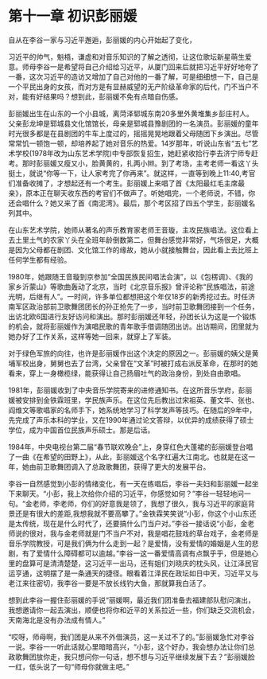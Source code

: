 # 第十一章 初识彭丽媛

自从在李谷一家与习近平邂逅，彭丽媛的内心开始起了变化，

习近平的帅气，魁梧，谦虚和对音乐知识的了解之透彻，让这位歌坛新星萌生爱意。师母李谷一是希望将自己介绍给习近平，从厦门回来后就把习近平好好地夸了一番，这次习近平的造访又增加了自己对他的一番了解，可是细细想一下，自己是一个平民出身的女孩，而对方是有显赫威望的无产阶级革命家的后代，门不当户不对，能有好结果吗？想到此，彭丽媛不免有点暗自伤感。

彭丽媛出生在山东的一个小县城，离菏泽郓城东南20多里外黄堆集乡彭庄村人。父亲彭龙坤是郓城县文化馆馆长，母亲是郓城县豫剧团的一名演员。彭丽媛的童年时光很多都是在县剧团的牛车上度过的，摇摇晃晃地跟着父母随团下乡演出。尽管常常饥一顿饱一顿，却培养起了她对音乐的热爱。14岁那年，听说山东省“五七”艺术学校(1978年改为山东艺术学院)中专部恢复招生，她赶紧收拾行李去济宁师专赶考。那时彭丽媛又瘦又小，脸黄黄的，扎两小辫。到了考场，主考老师一看这丫头挺土，就说“你等一下，让人家考完了你再来”。就这样，一直等到晚上11:40,考官们准备收摊了，才想起还有一个考生。彭丽媛上来唱了首《太阳最红毛主席最亲》，原本正在聊天收东西的考官们不做声了。听她唱完，一个老师说，不错，你还会唱什么？她又来了首《南泥湾》。最后，那个考区招了四五个学生，彭丽媛名列其中。

在山东艺术学院，她师从著名的声乐教育家老师王音璇，主攻民族唱法。这位看上去土里土气的农家丫头在全班年龄倒数第二，但舞台感觉非常好，气场很足，大概是因为父母都在剧团、文化馆工作的缘故，她从小就接触舞台，因此看上去比班上任何学生都有经验。

1980年，她跟随王音璇到京参加“全国民族民间唱法会演”，以《包楞调》、《我的家乡沂蒙山》等歌曲轰动了北京，当时《北京音乐报》曾评论称“民族唱法，前途光明，后继有人”。一时间，许多单位都想把这个年仅18岁的新秀挖过去。时任济南军区政治部前卫歌舞团团长的孙正抢先了一步，当时前卫歌舞团接到一个任务，出访北欧6国进行友好访问和演出。那时彭丽媛还年轻，孙团长认为这是一个锻炼的机会，就将彭丽媛作为演唱民歌的青年歌手借调随团出访。出访期间，团里就为她办好了工作关系，这样等她一回来，就穿上了军装。

对于绿色军旅的向往，也许是彭丽媛作出这个决定的原因之一。彭丽媛的姨父是黄埔军校出身，舅舅也去了台湾，父亲曾在“文革”时被打成右派反革命，在那时的她看来，穿上一身橄榄绿，能获得让自己扬眉吐气的政治身份，到处自由歌唱。

1981年，彭丽媛收到了中央音乐学院寄来的进修通知书。在这所音乐学府，彭丽媛被安排到金铁霖班里，学民族声乐。在这位先后教出过宋祖英、董文华、张也、阎维文等歌唱家的名师手下，她系统地学习了科学发声等技巧。在随后的9年中，先完成了声乐本科的学业，又在1990年通过论文答辩，以优异的成绩获得了硕士学位，成为中国首位民族声乐硕士。那是后话。

1984年，中央电视台第二届“春节联欢晚会”上，身穿红色大蓬裙的彭丽媛登台唱了一曲《在希望的田野上》，从此，彭丽媛这个名字红遍大江南北。也就是在这一年，她由前卫歌舞团调入了总政歌舞团，获得了更大的发展平台。

李谷一自然感觉到小彭的情绪变化，有一天在练唱后，李谷一夫妇和彭丽媛一起坐下来聊天。“小彭，我上次给你介绍的习近平，你感觉如何？”李谷一轻轻地问一句。“金老师，李老师，你们的好意我是领了，我想了很久，我与习近平的家庭背景还是有很大的差距,我想我就不要高攀了。”金铁霖笑笑说“小彭，你这个小山东还是太传统，现在是什么时代了，还要搞什么门当户对。”李谷一接话说“小彭，金老师说的很对，我与金老师就是门不当户不对，我是唱花鼓戏的草台戏子，金老师是音乐学院教授，可是我们俩为什么走到一起？是爱情，没有爱情的婚姻是人生的悲剧，有了爱情什么障碍都可以逾越。”李谷一这一番爱情高调有点飘乎乎，但是她心里的盘算可是清清楚楚，这习近平一出马，还有姐们刘晓庆的枕头风，让江泽民官运亨通，这明摆了是一条通天的捷径。眼看着江泽民在政坛如日中天，习近平又与老江来往密切，我李谷一要是不放长线钓大鱼，那就算我白活了。

想到此李谷一握住彭丽媛的手说“丽媛啊，最近我们团准备去福建部队慰问演出，我想邀请你一起去演出，顺便也将你和近平的关系拉近一些，你们缺乏交流机会，天南海北是没有办法成有情人。”

“哎呀，师母啊，我们团是从来不外借演员，这一关过不了的。”彭丽媛急忙对李谷一说。李谷一一听此话就心里暗暗高兴，“小彭，这个好办，我会想办法让你们总政歌舞团放你走，我只想问你一句话，想不想与习近平继续发展下去？”彭丽媛脸一红，低头说了一句“师母你就做主吧。”
